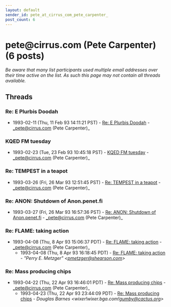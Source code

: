 ```yaml
---
layout: default
sender_id: pete_at_cirrus_com_pete_carpenter_
post_count: 6
---
```


# pete<span>@</span>cirrus.com (Pete Carpenter) (6 posts)

_Be aware that many list participants used multiple email addresses over their time active on the list. As such this page may not contain all threads available._

## Threads

### Re: E Plurbis Doodah
+ 1993-02-11 (Thu, 11 Feb 93 14:11:21 PST) - [Re: E Plurbis Doodah](/archive/1993/02/5a0647873de684cffafad7b768b05953fd036d7fb4070bd3644016f7faefb2b6) - _pete@cirrus.com (Pete Carpenter)_

### KQED FM tuesday
+ 1993-02-23 (Tue, 23 Feb 93 10:45:18 PST) - [KQED FM tuesday](/archive/1993/02/27a822f7188633e1a0f46f7af5084723dd9c7545de5e8c98102039d74ee6f619) - _pete@cirrus.com (Pete Carpenter)_

### Re:  TEMPEST in a teapot
+ 1993-03-26 (Fri, 26 Mar 93 12:51:45 PST) - [Re:  TEMPEST in a teapot](/archive/1993/03/aa95b75d2330d21b40037e739cbdc31a541160de98fa277723752188590f184b) - _pete@cirrus.com (Pete Carpenter)_

### Re:  ANON: Shutdown of Anon.penet.fi
+ 1993-03-27 (Fri, 26 Mar 93 16:57:36 PST) - [Re:  ANON: Shutdown of Anon.penet.fi](/archive/1993/03/75986d05568e6da239f5e441324a8e0809624a08a1280fe7f047aaace855dc82) - _pete@cirrus.com (Pete Carpenter)_

### Re: FLAME: taking action
+ 1993-04-08 (Thu, 8 Apr 93 15:06:37 PDT) - [Re: FLAME: taking action](/archive/1993/04/bda3842e2fdbd48fa9dbcb4eb845cc7be3c510654b15e6bad6a6f95b21266a07) - _pete@cirrus.com (Pete Carpenter)_
  + 1993-04-08 (Thu, 8 Apr 93 16:18:45 PDT) - [Re: FLAME: taking action](/archive/1993/04/dead1d4695e2604fcfc477ef928076cd02555a2c445dd2e6acc159c88c92f334) - _"Perry E. Metzger" \<pmetzger@shearson.com\>_

### Re:  Mass producing chips
+ 1993-04-22 (Thu, 22 Apr 93 16:46:01 PDT) - [Re:  Mass producing chips](/archive/1993/04/c946840177d91a38a665dc69cf2904d86b8c476f292c2eb92b84257ed4faa660) - _pete@cirrus.com (Pete Carpenter)_
  + 1993-04-23 (Thu, 22 Apr 93 23:44:09 PDT) - [Re:  Mass producing chips](/archive/1993/04/2ad1782bbd02ca3fe5bf8b1c6acd5d3605a86f6a24167e93b2d189e5fe6e8297) - _Douglas Barnes \<wixer!wixer.bga.com!gumby@cactus.org\>_

